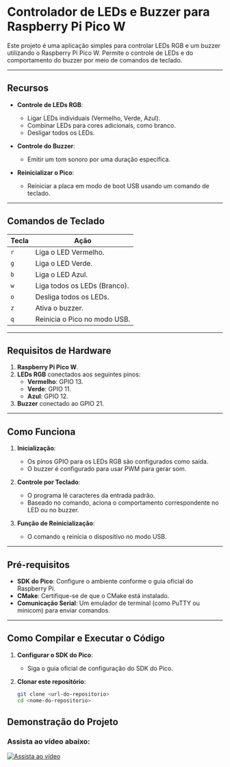 # Controlador de LEDs e Buzzer para Raspberry Pi Pico W

Este projeto é uma aplicação simples para controlar LEDs RGB e um buzzer utilizando o Raspberry Pi Pico W. Permite o controle de LEDs e do comportamento do buzzer por meio de comandos de teclado.

---

## Recursos

- **Controle de LEDs RGB**:
  - Ligar LEDs individuais (Vermelho, Verde, Azul).
  - Combinar LEDs para cores adicionais, como branco.
  - Desligar todos os LEDs.

- **Controle do Buzzer**:
  - Emitir um tom sonoro por uma duração específica.

- **Reinicializar o Pico**:
  - Reiniciar a placa em modo de boot USB usando um comando de teclado.

---

## Comandos de Teclado

| Tecla | Ação                          |
|-------|-------------------------------|
| `r`   | Liga o LED Vermelho.          |
| `g`   | Liga o LED Verde.             |
| `b`   | Liga o LED Azul.              |
| `w`   | Liga todos os LEDs (Branco).  |
| `o`   | Desliga todos os LEDs.        |
| `z`   | Ativa o buzzer.               |
| `q`   | Reinicia o Pico no modo USB.  |

---

## Requisitos de Hardware

1. **Raspberry Pi Pico W**.
2. **LEDs RGB** conectados aos seguintes pinos:
   - **Vermelho**: GPIO 13.
   - **Verde**: GPIO 11.
   - **Azul**: GPIO 12.
3. **Buzzer** conectado ao GPIO 21.

---

## Como Funciona

1. **Inicialização**:
   - Os pinos GPIO para os LEDs RGB são configurados como saída.
   - O buzzer é configurado para usar PWM para gerar som.

2. **Controle por Teclado**:
   - O programa lê caracteres da entrada padrão.
   - Baseado no comando, aciona o comportamento correspondente no LED ou no buzzer.

3. **Função de Reinicialização**:
   - O comando `q` reinicia o dispositivo no modo USB.

---

## Pré-requisitos

- **SDK do Pico**: Configure o ambiente conforme o guia oficial do Raspberry Pi.
- **CMake**: Certifique-se de que o CMake está instalado.
- **Comunicação Serial**: Um emulador de terminal (como PuTTY ou minicom) para enviar comandos.

---

## Como Compilar e Executar o Código

1. **Configurar o SDK do Pico**:
   - Siga o guia oficial de configuração do SDK do Pico.

2. **Clonar este repositório**:
   ```bash
   git clone <url-do-repositorio>
   cd <nome-do-repositorio>


## Demonstração do Projeto

### Assista ao vídeo abaixo:

[![Assista ao vídeo](https://vimeo.com/1044007903)](https://vimeo.com/1044007903)

